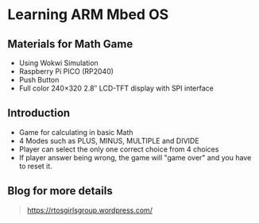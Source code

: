 # Learning ARM Mbed OS
## Materials for Math Game
* Using Wokwi Simulation
* Raspberry Pi PICO (RP2040)
* Push Button
* Full color 240×320 2.8″ LCD-TFT display with SPI interface

## Introduction
* Game for calculating in basic Math
* 4 Modes such as PLUS, MINUS, MULTIPLE and DIVIDE
* Player can select the only one correct choice from 4 choices
* If player answer being wrong, the game will "game over" and you have to reset it.

## Blog for more details
> https://rtosgirlsgroup.wordpress.com/
